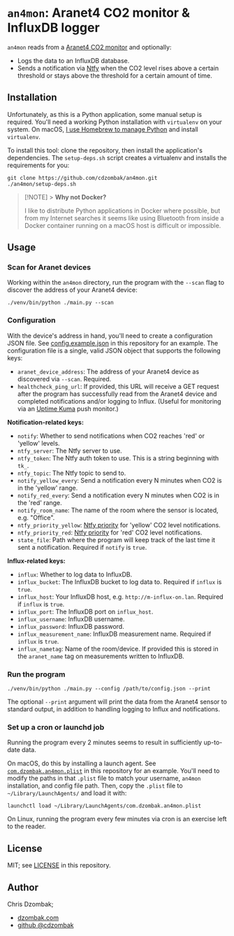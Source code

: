 # `an4mon`: Aranet4 CO2 monitor & InfluxDB logger

`an4mon` reads from a [Aranet4 CO2 monitor](https://aranet.com/products/aranet4-home) and optionally:

- Logs the data to an InfluxDB database.
- Sends a notification via [Ntfy](https://docs.ntfy.sh/) when the CO2 level rises above a certain threshold or stays above the threshold for a certain amount of time.

## Installation

Unfortunately, as this is a Python application, some manual setup is required. You'll need a working Python installation with `virtualenv` on your system. On macOS, [I use Homebrew to manage Python](https://docs.brew.sh/Homebrew-and-Python) and install `virtualenv`.

To install this tool: clone the repository, then install the application's dependencies. The `setup-deps.sh` script creates a virtualenv and installs the requirements for you:

```shell
git clone https://github.com/cdzombak/an4mon.git
./an4mon/setup-deps.sh
```

> [!NOTE] > **Why not Docker?**
>
> I like to distribute Python applications in Docker where possible, but from my Internet searches it seems like using Bluetooth from inside a Docker container running on a macOS host is difficult or impossible.

## Usage

### Scan for Aranet devices

Working within the `an4mon` directory, run the program with the `--scan` flag to discover the address of your Aranet4 device:

```shell
./venv/bin/python ./main.py --scan
```

### Configuration

With the device's address in hand, you'll need to create a configuration JSON file. See [config.example.json](config.example.json) in this repository for an example. The configuration file is a single, valid JSON object that supports the following keys:

- `aranet_device_address`: The address of your Aranet4 device as discovered via `--scan`. Required.
- `healthcheck_ping_url`: If provided, this URL will receive a GET request after the program has successfully read from the Aranet4 device and completed notifications and/or logging to Influx. (Useful for monitoring via an [Uptime Kuma](https://github.com/louislam/uptime-kuma) push monitor.)

**Notification-related keys:**

- `notify`: Whether to send notifications when CO2 reaches 'red' or 'yellow' levels.
- `ntfy_server`: The Ntfy server to use.
- `ntfy_token`: The Ntfy auth token to use. This is a string beginning with `tk_`.
- `ntfy_topic`: The Ntfy topic to send to.
- `notify_yellow_every`: Send a notification every N minutes when CO2 is in the 'yellow' range.
- `notify_red_every`: Send a notification every N minutes when CO2 is in the 'red' range.
- `notify_room_name`: The name of the room where the sensor is located, e.g. "Office".
- `ntfy_priority_yellow`: [Ntfy priority](https://docs.ntfy.sh/publish/#message-priority) for 'yellow' CO2 level notifications.
- `ntfy_priority_red`: [Ntfy priority](https://docs.ntfy.sh/publish/#message-priority) for 'red' CO2 level notifications.
- `state_file`: Path where the program will keep track of the last time it sent a notification. Required if `notify` is `true`.

**Influx-related keys:**

- `influx`: Whether to log data to InfluxDB.
- `influx_bucket`: The InfluxDB bucket to log data to. Required if `influx` is `true`.
- `influx_host`: Your InfluxDB host, e.g. `http://m-influx-on.lan`. Required if `influx` is `true`.
- `influx_port`: The InfluxDB port on `influx_host`.
- `influx_username`: InfluxDB username.
- `influx_password`: InfluxDB password.
- `influx_measurement_name`: InfluxDB measurement name. Required if `influx` is `true`.
- `influx_nametag`: Name of the room/device. If provided this is stored in the `aranet_name` tag on measurements written to InfluxDB.

### Run the program

```shell
./venv/bin/python ./main.py --config /path/to/config.json --print
```

The optional `--print` argument will print the data from the Aranet4 sensor to standard output, in addition to handling logging to Influx and notifications.

### Set up a cron or launchd job

Running the program every 2 minutes seems to result in sufficiently up-to-date data.

On macOS, do this by installing a launch agent. See [`com.dzombak.an4mon.plist`](com.dzombak.an4mon.plist) in this repository for an example. You'll need to modify the paths in that `.plist` file to match your username, `an4mon` installation, and config file path. Then, copy the `.plist` file to `~/Library/LaunchAgents/` and load it with:

```shell
launchctl load ~/Library/LaunchAgents/com.dzombak.an4mon.plist
```

On Linux, running the program every few minutes via cron is an exercise left to the reader.

## License

MIT; see [LICENSE](LICENSE) in this repository.

## Author

Chris Dzombak;

- [dzombak.com](https://www.dzombak.com/)
- [github @cdzombak](https://www.github.com/cdzombak)
